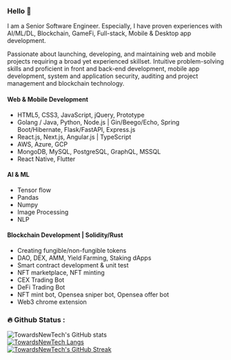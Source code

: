 ### Hello 👋

I am a Senior Software Engineer.
Especially, I have proven experiences with AI/ML/DL, Blockchain, GameFi, Full-stack, Mobile & Desktop app development.

Passionate about launching, developing, and maintaining web and mobile projects requiring a
broad yet experienced skillset. Intuitive problem-solving skills and proficient in front and
back-end development, mobile app development, system and application security, auditing
and project management and blockchain technology.

#### Web & Mobile Development
- HTML5, CSS3, JavaScript, jQuery, Prototype
- Golang / Java, Python, Node.js | Gin/Beego/Echo, Spring Boot/Hibernate, Flask/FastAPI, Express.js
- React.js, Next.js, Angular.js | TypeScript
- AWS, Azure, GCP
- MongoDB, MySQL, PostgreSQL, GraphQL, MSSQL
- React Native, Flutter

#### AI & ML
- Tensor flow
- Pandas
- Numpy
- Image Processing
- NLP

#### Blockchain Development | Solidity/Rust
- Creating fungible/non-fungible tokens
- DAO, DEX, AMM, Yield Farming, Staking dApps
- Smart contract development & unit test
- NFT marketplace, NFT minting
- CEX Trading Bot
- DeFi Trading Bot
- NFT mint bot, Opensea sniper bot, Opensea offer bot
- Web3 chrome extension

### :fire: Github Status :
![TowardsNewTech's GitHub stats](https://github-readme-stats.vercel.app/api?username=seniorPascal&show_icons=true&theme=radical)
<br/>
 [![TowardsNewTech Langs](https://github-readme-stats.vercel.app/api/top-langs/?username=seniorPascal&layout=compact&theme=vision-friendly-dark)](https://github.com/topten1004/github-readme-stats)
<br/>
  [![TowardsNewTech's GitHub Streak](http://github-readme-streak-stats.herokuapp.com?user=seniorPascal&theme=dark&background=000000)](https://git.io/streak-stats)
